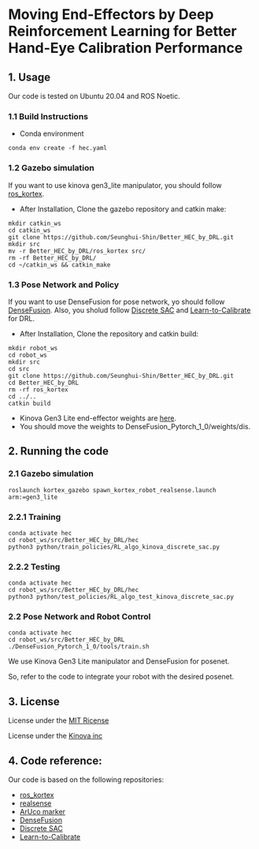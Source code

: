 # Moving End-Effectors by Deep Reinforcement Learning for Better Hand-Eye Calibration Performance 


## 1. Usage

Our code is tested on Ubuntu 20.04 and ROS Noetic.

### 1.1 Build Instructions

- Conda environment
```
conda env create -f hec.yaml
```

### 1.2 Gazebo simulation

If you want to use kinova gen3_lite manipulator, you should follow [ros_kortex](https://github.com/Kinovarobotics/ros_kortex).

- After Installation, Clone the gazebo repository and catkin make:
```
mkdir catkin_ws
cd catkin_ws
git clone https://github.com/Seunghui-Shin/Better_HEC_by_DRL.git
mkdir src
mv -r Better_HEC_by_DRL/ros_kortex src/
rm -rf Better_HEC_by_DRL/
cd ~/catkin_ws && catkin_make
```

### 1.3 Pose Network and Policy

If you want to use DenseFusion for pose network, yo should follow [DenseFusion](https://github.com/j96w/DenseFusion).
Also, you sholud follow [Discrete SAC](https://github.com/BY571/SAC_discrete) and [Learn-to-Calibrate](https://github.com/ethz-asl/Learn-to-Calibrate/tree/master?tab=readme-ov-file) for DRL.

- After Installation, Clone the repository and catkin build:
```
mkdir robot_ws
cd robot_ws
mkdir src
cd src
git clone https://github.com/Seunghui-Shin/Better_HEC_by_DRL.git
cd Better_HEC_by_DRL
rm -rf ros_kortex
cd ../..
catkin build
```

- Kinova Gen3 Lite end-effector weights are [here](https://drive.google.com/drive/u/1/folders/1eSech0IvzmTBDrLPPm-NSky1l2skHeAF).
- You should move the weights to DenseFusion_Pytorch_1_0/weights/dis.


## 2. Running the code

### 2.1 Gazebo simulation
```
roslaunch kortex_gazebo spawn_kortex_robot_realsense.launch arm:=gen3_lite
```
   
### 2.2.1 Training
```
conda activate hec
cd robot_ws/src/Better_HEC_by_DRL/hec
python3 python/train_policies/RL_algo_kinova_discrete_sac.py
```
### 2.2.2 Testing
```
conda activate hec
cd robot_ws/src/Better_HEC_by_DRL/hec
python3 python/test_policies/RL_algo_test_kinova_discrete_sac.py
```

### 2.2 Pose Network and Robot Control
```
conda activate hec
cd robot_ws/src/Better_HEC_by_DRL
./DenseFusion_Pytorch_1_0/tools/train.sh
```
We use Kinova Gen3 Lite manipulator and DenseFusion for posenet.

So, refer to the code to integrate your robot with the desired posenet.

## 3. License

License under the [MIT Ricense](https://github.com/Seunghui-Shin/Better_HEC_by_DRL/blob/main/DenseFusion_Pytorch_1_0/LICENSE)

License under the [Kinova inc](https://github.com/Seunghui-Shin/Better_HEC_by_DRL/blob/main/ros_kortex/LICENSE)


## 4. Code reference:

Our code is based on the following repositories:

- [ros_kortex](https://github.com/Kinovarobotics/ros_kortex)
- [realsense](https://github.com/issaiass/realsense2_description)
- [ArUco marker](https://github.com/ValerioMagnago/aruco_description)
- [DenseFusion](https://github.com/j96w/DenseFusion)
- [Discrete SAC](https://github.com/BY571/SAC_discrete)
- [Learn-to-Calibrate](https://github.com/ethz-asl/Learn-to-Calibrate/tree/master?tab=readme-ov-file)
